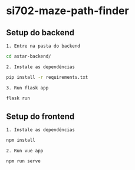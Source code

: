 # si702-maze-path-finder

## Setup do backend

`1. Entre na pasta do backend`

```bash
cd astar-backend/
```

`2. Instale as dependências`

```bash
pip install -r requirements.txt
```

`3. Run flask app`
```bash
flask run
```

## Setup do frontend

`1. Instale as dependências`

```bash
npm install
```

`2. Run vue app`
```bash
npm run serve
```